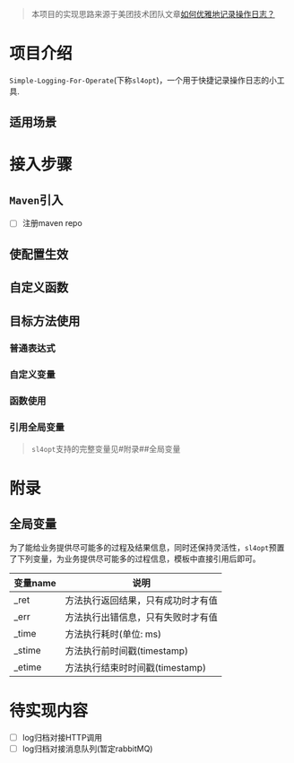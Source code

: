 > 本项目的实现思路来源于美团技术团队文章[如何优雅地记录操作日志？](https://tech.meituan.com/2021/09/16/operational-logbook.html)
>

# 项目介绍
`Simple-Logging-For-Operate`(下称`sl4opt`)，一个用于快捷记录操作日志的小工具.

## 适用场景


# 接入步骤
## `Maven`引入
- [ ] 注册maven repo

## 使配置生效

## 自定义函数

## 目标方法使用

### 普通表达式

### 自定义变量

### 函数使用

### 引用全局变量
> `sl4opt`支持的完整变量见#附录##全局变量

# 附录
## 全局变量
为了能给业务提供尽可能多的过程及结果信息，同时还保持灵活性，`sl4opt`预置了下列变量，为业务提供尽可能多的过程信息，模板中直接引用后即可。

| 变量name | 说明 |
| --- | --- |
| _ret | 方法执行返回结果，只有成功时才有值 |
| _err | 方法执行出错信息，只有失败时才有值 |
| _time | 方法执行耗时(单位: ms) |
| _stime | 方法执行前时间戳(timestamp) |
| _etime | 方法执行结束时时间戳(timestamp) |

# 待实现内容
- [ ] log归档对接HTTP调用
- [ ] log归档对接消息队列(暂定rabbitMQ)
